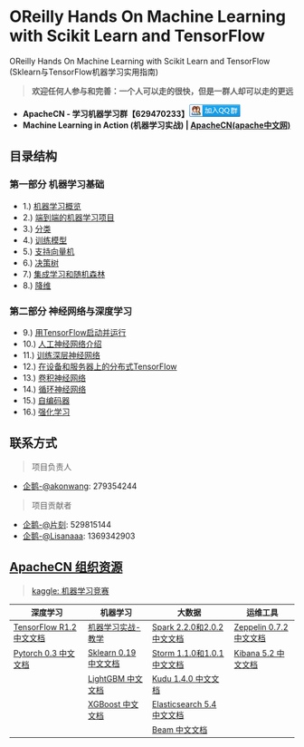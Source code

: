 # OReilly Hands On Machine Learning with Scikit Learn and TensorFlow

OReilly Hands On Machine Learning with Scikit Learn and TensorFlow (Sklearn与TensorFlow机器学习实用指南)

> **欢迎任何人参与和完善：一个人可以走的很快，但是一群人却可以走的更远**

* **ApacheCN - 学习机器学习群【629470233】<a target="_blank" href="//shang.qq.com/wpa/qunwpa?idkey=30e5f1123a79867570f665aa3a483ca404b1c3f77737bc01ec520ed5f078ddef"><img border="0" src="/images/MainPage/ApacheCN-group.png" alt="ApacheCN - 学习机器学习群[629470233]" title="ApacheCN - 学习机器学习群[629470233]"></a>**
* **Machine Learning in Action (机器学习实战) | [ApacheCN(apache中文网)](http://cwiki.apachecn.org/)**


## 目录结构
### 第一部分 机器学习基础

* 1.) [机器学习概览](/docs/1.机器学习概览.md)
* 2.) [端到端的机器学习项目]()
* 3.) [分类]()
* 4.) [训练模型]()
* 5.) [支持向量机]()
* 6.) [决策树]()
* 7.) [集成学习和随机森林]()
* 8.) [降维]()

### 第二部分 神经网络与深度学习

* 9.) [用TensorFlow启动并运行]()
* 10.) [人工神经网络介绍]()
* 11.) [训练深层神经网络]()
* 12.) [在设备和服务器上的分布式TensorFlow]()
* 13.) [卷积神经网络]()
* 14.) [循环神经网络]()
* 15.) [自编码器]()
* 16.) [强化学习]()

## 联系方式

> 项目负责人

* [企鹅-@akonwang](https://github.com/wangxupeng): 279354244

> 项目贡献者

* [企鹅-@片刻](https://github.com/jiangzhonglian): 529815144
* [企鹅-@Lisanaaa](https://github.com/Lisanaaa): 1369342903

## [ApacheCN 组织资源](http://www.apachecn.org/)

> [kaggle: 机器学习竞赛](https://github.com/apachecn/kaggle)

| 深度学习 | 机器学习  | 大数据 | 运维工具 |
| --- | --- | --- | --- |
| [TensorFlow R1.2 中文文档](http://cwiki.apachecn.org/pages/viewpage.action?pageId=10030122) | [机器学习实战-教学](https://github.com/apachecn/MachineLearning) | [Spark 2.2.0和2.0.2 中文文档](http://spark.apachecn.org/) | [Zeppelin 0.7.2 中文文档](http://cwiki.apachecn.org/pages/viewpage.action?pageId=10030467) |
| [Pytorch 0.3 中文文档](http://pytorch.apachecn.org) | [Sklearn 0.19 中文文档](http://sklearn.apachecn.org/) | [Storm 1.1.0和1.0.1 中文文档](http://storm.apachecn.org/) | [Kibana 5.2 中文文档](http://cwiki.apachecn.org/pages/viewpage.action?pageId=8159377) |
|  | [LightGBM 中文文档](http://lightgbm.apachecn.org/cn/latest) | [Kudu 1.4.0 中文文档](http://cwiki.apachecn.org/pages/viewpage.action?pageId=10813594) |  |
|  | [XGBoost 中文文档](http://xgboost.apachecn.org/cn/latest)  | [Elasticsearch 5.4 中文文档](http://cwiki.apachecn.org/pages/viewpage.action?pageId=4260364) |
|  |  | [Beam 中文文档](http://beam.apachecn.org/) |
